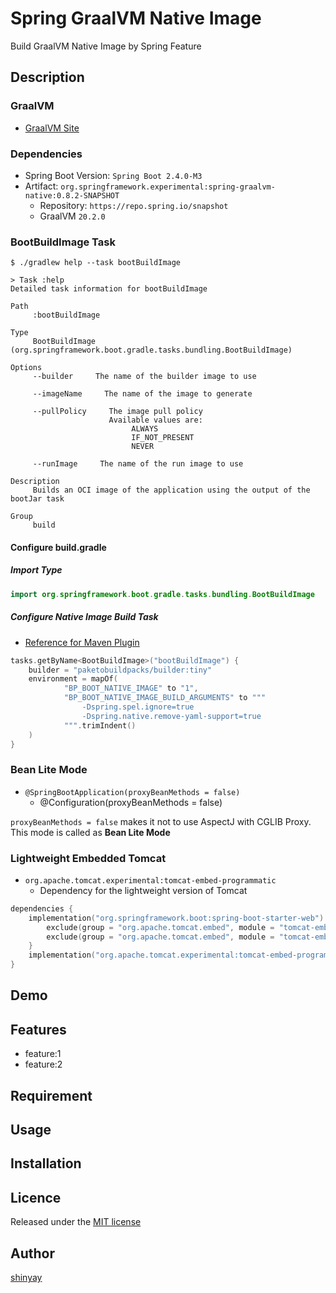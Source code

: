 # Spring GraalVM Native Image

Build GraalVM Native Image by Spring Feature

## Description
### GraalVM
- [GraalVM Site](https://www.graalvm.org/)

### Dependencies
- Spring Boot Version: `Spring Boot 2.4.0-M3`
- Artifact: `org.springframework.experimental:spring-graalvm-native:0.8.2-SNAPSHOT`
  - Repository: `https://repo.spring.io/snapshot`
  - GraalVM `20.2.0`
  
### BootBuildImage Task

```shell script
$ ./gradlew help --task bootBuildImage

> Task :help
Detailed task information for bootBuildImage

Path
     :bootBuildImage

Type
     BootBuildImage (org.springframework.boot.gradle.tasks.bundling.BootBuildImage)

Options
     --builder     The name of the builder image to use

     --imageName     The name of the image to generate

     --pullPolicy     The image pull policy
                      Available values are:
                           ALWAYS
                           IF_NOT_PRESENT
                           NEVER

     --runImage     The name of the run image to use

Description
     Builds an OCI image of the application using the output of the bootJar task

Group
     build
```

#### Configure build.gradle
##### Import Type
```kotlin
import org.springframework.boot.gradle.tasks.bundling.BootBuildImage
```

##### Configure Native Image Build Task

- [Reference for Maven Plugin](https://repo.spring.io/milestone/org/springframework/experimental/spring-graalvm-native-docs/0.8.0/spring-graalvm-native-docs-0.8.0.zip!/reference/index.html#_configure_the_maven_plugin)
 
```kotlin
tasks.getByName<BootBuildImage>("bootBuildImage") {
	builder = "paketobuildpacks/builder:tiny"
	environment = mapOf(
			"BP_BOOT_NATIVE_IMAGE" to "1",
			"BP_BOOT_NATIVE_IMAGE_BUILD_ARGUMENTS" to """
                -Dspring.spel.ignore=true                
                -Dspring.native.remove-yaml-support=true
            """.trimIndent()
	)
}
```

### Bean Lite Mode
- `@SpringBootApplication(proxyBeanMethods = false)`
  - @Configuration(proxyBeanMethods = false)

`proxyBeanMethods = false` makes it not to use AspectJ with CGLIB Proxy.
This mode is called as **Bean Lite Mode**

### Lightweight Embedded Tomcat
- `org.apache.tomcat.experimental:tomcat-embed-programmatic`
  - Dependency for the lightweight version of Tomcat

```kotlin
dependencies {
	implementation("org.springframework.boot:spring-boot-starter-web") {
		exclude(group = "org.apache.tomcat.embed", module = "tomcat-embed-core")
		exclude(group = "org.apache.tomcat.embed", module = "tomcat-embed-websocket")
	}
	implementation("org.apache.tomcat.experimental:tomcat-embed-programmatic:${dependencyManagement.importedProperties["tomcat.version"]}")
}
```

## Demo

## Features

- feature:1
- feature:2

## Requirement

## Usage

## Installation

## Licence

Released under the [MIT license](https://gist.githubusercontent.com/shinyay/56e54ee4c0e22db8211e05e70a63247e/raw/34c6fdd50d54aa8e23560c296424aeb61599aa71/LICENSE)

## Author

[shinyay](https://github.com/shinyay)
